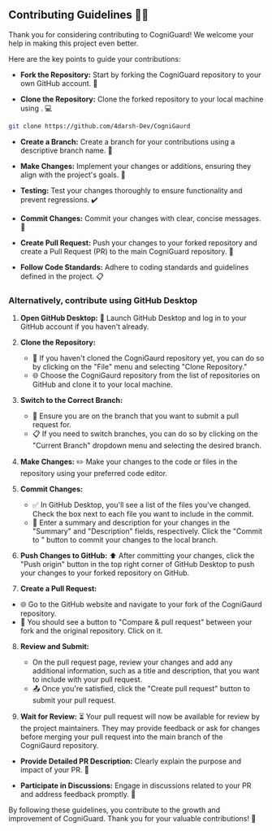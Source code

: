 ## Contributing Guidelines 🤝🚀


Thank you for considering contributing to CogniGuard! We welcome your help in making this project even better.

Here are the key points to guide your contributions:

- **Fork the Repository:** Start by forking the CogniGuard repository to your own GitHub account. 🍴

- **Clone the Repository:** Clone the forked repository to your local machine using . 💻
```bash
git clone https://github.com/4darsh-Dev/CogniGaurd 
```

- **Create a Branch:** Create a branch for your contributions using a descriptive branch name. 🌿

- **Make Changes:** Implement your changes or additions, ensuring they align with the project's goals. 🚀

- **Testing:** Test your changes thoroughly to ensure functionality and prevent regressions. ✔️

- **Commit Changes:** Commit your changes with clear, concise messages. 💬

- **Create Pull Request:** Push your changes to your forked repository and create a Pull Request (PR) to the main CogniGuard repository. 🎉

- **Follow Code Standards:** Adhere to coding standards and guidelines defined in the project. 📋

### Alternatively, contribute using GitHub Desktop

1. **Open GitHub Desktop:**
   🚀 Launch GitHub Desktop and log in to your GitHub account if you haven't already.

2. **Clone the Repository:**
   - 📂 If you haven't cloned the CogniGaurd repository yet, you can do so by clicking on the "File" menu and selecting "Clone Repository."
   - 🌐 Choose the CogniGaurd repository from the list of repositories on GitHub and clone it to your local machine.

3. **Switch to the Correct Branch:**
   - 🔀 Ensure you are on the branch that you want to submit a pull request for.
   - 📋 If you need to switch branches, you can do so by clicking on the "Current Branch" dropdown menu and selecting the desired branch.

4. **Make Changes:**
  ✏️ Make your changes to the code or files in the repository using your preferred code editor.

5. **Commit Changes:**
   - ✅ In GitHub Desktop, you'll see a list of the files you've changed. Check the box next to each file you want to include in the commit.
   - 📝 Enter a summary and description for your changes in the "Summary" and "Description" fields, respectively. Click the "Commit to <branch-name>" button to commit your changes to the local branch.

6. **Push Changes to GitHub:**
  ⬆️ After committing your changes, click the "Push origin" button in the top right corner of GitHub Desktop to push your changes to your forked repository on GitHub.

7. **Create a Pull Request:**
  - 🌐 Go to the GitHub website and navigate to your fork of the CogniGaurd repository.
  - 🔄 You should see a button to "Compare & pull request" between your fork and the original repository. Click on it.

8. **Review and Submit:**
   - On the pull request page, review your changes and add any additional information, such as a title and description, that you want to include with your pull request.
   - 📤 Once you're satisfied, click the "Create pull request" button to submit your pull request.

9. **Wait for Review:**
   ⏳ Your pull request will now be available for review by the project maintainers. They may provide feedback or ask for changes before merging your pull request into the main branch of the CogniGaurd repository.

- **Provide Detailed PR Description:** Clearly explain the purpose and impact of your PR. 📝

- **Participate in Discussions:** Engage in discussions related to your PR and address feedback promptly. 💬

By following these guidelines, you contribute to the growth and improvement of CogniGuard. Thank you for your valuable contributions! 🚀
